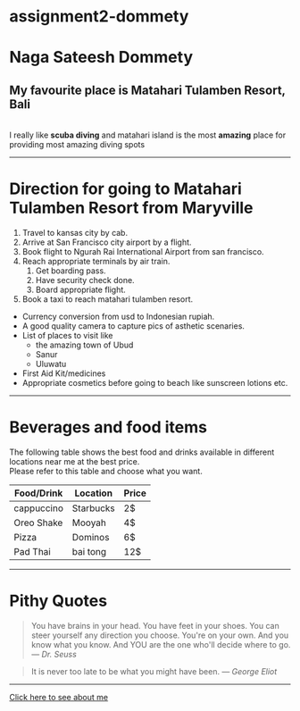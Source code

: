 # assignment2-dommety
# Naga Sateesh Dommety
## My favourite place is Matahari Tulamben Resort, Bali
<br> I really like **scuba diving** and matahari island is the most **amazing** place for providing most amazing diving spots

---

# Direction for going to Matahari Tulamben Resort from Maryville
1. Travel to kansas city by cab.
2. Arrive at San Francisco city airport by a flight.
3. Book flight to Ngurah Rai International Airport from san francisco.
4. Reach appropriate terminals by air train.
   1. Get boarding pass.
   2. Have security check done.
   3. Board appropriate flight.
5. Book a taxi to reach matahari tulamben resort.

* Currency conversion from usd to Indonesian rupiah.
* A good quality camera to capture pics of asthetic scenaries.
* List of places to visit like
  * the amazing town of Ubud
  * Sanur
  * Uluwatu
* First Aid Kit/medicines
* Appropriate cosmetics before going to beach like sunscreen lotions etc. 

---

# Beverages and food items
  The following table shows the best food and drinks available in different locations near me at the best price.<br> Please refer to this table and choose what you want.

   | Food/Drink   | Location  | Price |
   | ----------   | --------  | ----- |
   |   cappuccino | Starbucks |  2$   |
   |   Oreo Shake | Mooyah    |  4$   |
   |   Pizza      | Dominos   |  6$   |
   |   Pad Thai   | bai tong  |  12$  |

---

# Pithy Quotes

> You have brains in your head. You have feet in your shoes. You can steer yourself any direction you choose. You're on your own. And you know what you know. And YOU are the one who'll decide where to go.<br>
― *Dr. Seuss*

> It is never too late to be what you might have been.
― *George Eliot*

---

[Click here to see about me](https://github.com/S545395/assignment2-dommety/blob/main/AboutMe.md)